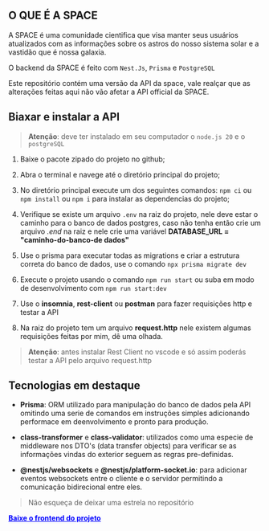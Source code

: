 ## O QUE É A SPACE
A SPACE é uma comunidade cientifica que visa manter seus usuários atualizados com as informações sobre os astros do nosso sistema solar e a vastidão que é nossa galaxia.

O backend da SPACE é feito com `Nest.Js`, `Prisma` e `PostgreSQL`

Este repositório contém uma versão da API da space, vale realçar que as alterações feitas aqui não vão afetar a API official da SPACE.

## Biaxar e instalar a API

> **Atenção**: deve ter instalado em seu computador o `node.js 20` e o `postgreSQL` <br/>


1. Baixe o pacote zipado do projeto no github;

2. Abra o terminal e navege até o diretório principal do projeto;

3. No diretório principal execute um dos seguintes comandos: `npm ci` ou `npm install` ou `npm i` para instalar as dependencias do projeto;

4. Verifique se existe um arquivo `.env` na raiz do projeto, nele deve estar o caminho para o banco de dados postgres, caso não tenha então crie um arquivo *.end* na raiz e nele crie uma variável **DATABASE_URL = "caminho-do-banco-de dados"** 

5. Use o prisma para executar todas as migrations e criar a estrutura correta do banco de dados, use o comando `npx prisma migrate dev`

6. Execute o projeto usando o comando `npm run start` ou suba em modo de desenvolvimento com `npm run start:dev`

7. Use o **insomnia**, **rest-client** ou **postman** para fazer requisições http e testar a API

8. Na raiz do projeto tem um arquivo **request.http** nele existem algumas requisições feitas por mim, dê uma olhada.

> **Atenção**: antes instalar Rest Client no vscode e só assim poderás testar a API pelo arquivo request.http

## Tecnologias em destaque
* **Prisma**: ORM utilizado para manipulação do banco de dados pela API omitindo uma serie de comandos em instruções simples adicionando performace em deenvolvimento e pronto para produção.

* **class-transformer** e **class-validator**: utilizados como uma especie de middleware nos DTO's (data transfer objects) para verificar se as informações vindas do exterior seguem as regras pre-definidas.
* **@nestjs/websockets** e **@nestjs/platform-socket.io**: para adicionar eventos websockets entre o cliente e o servidor permitindo a comunicação bidirecional entre eles.

> Não esqueça de deixar uma estrela no repositório

<a href="https://github.com/MiguelLuamba/public-space-frontend" style="color:blue; font-weight:700 ;">Baixe o frontend do projeto<a/>
